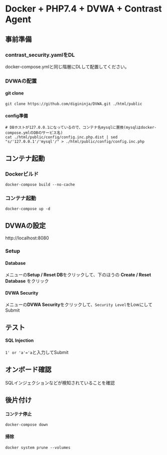# Docker + PHP7.4 + DVWA + Contrast Agent

## 事前準備
### contrast_security.yamlをDL
docker-compose.ymlと同じ階層にDLして配置してください。

### DVWAの配置
#### git clone
```
git clone https://github.com/digininja/DVWA.git ./html/public
```
#### config準備
```
# DBホストが127.0.0.1になっているので、コンテナ名mysqlに置換(mysqlはdocker-compose.ymlのDBのサービス名)
cat ./html/public/config/config.inc.php.dist | sed "s/'127.0.0.1'/'mysql'/" > ./html/public/config/config.inc.php
```
## コンテナ起動
### Dockerビルド
```
docker-compose build --no-cache
```
### コンテナ起動
```
docker-compose up -d
```
## DVWAの設定
http://localhost:8080
### Setup
#### Database
メニューの**Setup / Reset DB**をクリックして、下のほうの **Create / Reset Database** をクリック
#### DVWA Security
メニューの**DVWA Security**をクリックして、`Security Level`をLowにしてSubmit

## テスト
#### SQL Injection
`1' or 'a'='a`と入力してSubmit

## オンボード確認
SQLインジェクションなどが検知されていることを確認

## 後片付け
#### コンテナ停止
```
docker-compose down
```
#### 掃除
```
docker system prune --volumes
```
